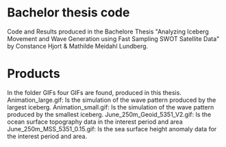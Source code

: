 # Bachelor thesis code
Code and Results produced in the Bachelore Thesis "Analyzing Iceberg Movement and Wave Generation using Fast Sampling SWOT Satellite Data" by Constance Hjort & Mathilde Meidahl Lundberg. 

# Products
In the folder GIFs four GIFs are found, produced in this thesis. 
Animation_large.gif: Is the simulation of the wave pattern produced by the largest iceberg.
Animation_small.gif: Is the simulation of the wave pattern produced by the smallest iceberg.
June_250m_Geoid_5351_V2.gif: Is the ocean surface topography data in the interest period and area
June_250m_MSS_5351_0.15.gif: Is the sea surface height anomaly data for the interest period and area.




